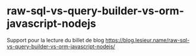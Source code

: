 # raw-sql-vs-query-builder-vs-orm-javascript-nodejs
Support pour la lecture du billet de blog https://blog.lesieur.name/raw-sql-vs-query-builder-vs-orm-javascript-nodejs/
